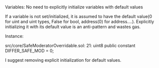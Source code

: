 Variables: No need to explicitly initialize variables with default values

If a variable is not set/initialized, it is assumed to have the default value(0 for uint and uint types, False for bool, address(0) for address....). Explicitly initializing it with its default value is an anti-pattern and wastes gas.

Instance:

   src/core/SafeModeratorOverridable.sol:
    21:         uint8 public constant DIFFER_SAFE_MOD = 0;

I suggest removing explicit initialization for default values.





